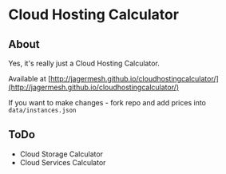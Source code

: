 # Cloud Hosting Calculator

## About

Yes, it's really just a Cloud Hosting Calculator.

Available at [http://jagermesh.github.io/cloudhostingcalculator/](http://jagermesh.github.io/cloudhostingcalculator/)

If you want to make changes - fork repo and add prices into ``data/instances.json``

## ToDo

- Cloud Storage Calculator
- Cloud Services Calculator
